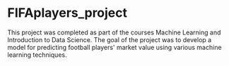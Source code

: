 # FIFAplayers_project
This project was completed as part of the courses Machine Learning and Introduction to Data Science. The goal of the project was to develop a model for predicting football players' market value using various machine learning techniques.
